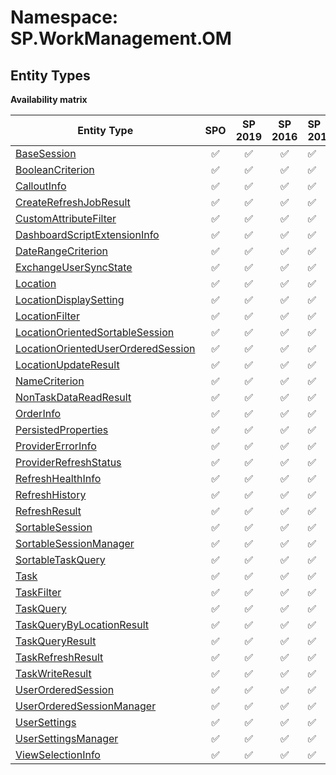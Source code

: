 # Namespace: SP.WorkManagement.OM

## Entity Types

**Availability matrix**

Entity Type | SPO | SP 2019 | SP 2016 | SP 2013
----------|:---:|:-------:|:-------:|:-------
[BaseSession](./EntityTypes/BaseSession.md) | ✅ | ✅ | ✅ | ✅
[BooleanCriterion](./EntityTypes/BooleanCriterion.md) | ✅ | ✅ | ✅ | ✅
[CalloutInfo](./EntityTypes/CalloutInfo.md) | ✅ | ✅ | ✅ | ✅
[CreateRefreshJobResult](./EntityTypes/CreateRefreshJobResult.md) | ✅ | ✅ | ✅ | ✅
[CustomAttributeFilter](./EntityTypes/CustomAttributeFilter.md) | ✅ | ✅ | ✅ | ✅
[DashboardScriptExtensionInfo](./EntityTypes/DashboardScriptExtensionInfo.md) | ✅ | ✅ | ✅ | ✅
[DateRangeCriterion](./EntityTypes/DateRangeCriterion.md) | ✅ | ✅ | ✅ | ✅
[ExchangeUserSyncState](./EntityTypes/ExchangeUserSyncState.md) | ✅ | ✅ | ✅ | ✅
[Location](./EntityTypes/Location.md) | ✅ | ✅ | ✅ | ✅
[LocationDisplaySetting](./EntityTypes/LocationDisplaySetting.md) | ✅ | ✅ | ✅ | ✅
[LocationFilter](./EntityTypes/LocationFilter.md) | ✅ | ✅ | ✅ | ✅
[LocationOrientedSortableSession](./EntityTypes/LocationOrientedSortableSession.md) | ✅ | ✅ | ✅ | ✅
[LocationOrientedUserOrderedSession](./EntityTypes/LocationOrientedUserOrderedSession.md) | ✅ | ✅ | ✅ | ✅
[LocationUpdateResult](./EntityTypes/LocationUpdateResult.md) | ✅ | ✅ | ✅ | ✅
[NameCriterion](./EntityTypes/NameCriterion.md) | ✅ | ✅ | ✅ | ✅
[NonTaskDataReadResult](./EntityTypes/NonTaskDataReadResult.md) | ✅ | ✅ | ✅ | ✅
[OrderInfo](./EntityTypes/OrderInfo.md) | ✅ | ✅ | ✅ | ✅
[PersistedProperties](./EntityTypes/PersistedProperties.md) | ✅ | ✅ | ✅ | ✅
[ProviderErrorInfo](./EntityTypes/ProviderErrorInfo.md) | ✅ | ✅ | ✅ | ✅
[ProviderRefreshStatus](./EntityTypes/ProviderRefreshStatus.md) | ✅ | ✅ | ✅ | ✅
[RefreshHealthInfo](./EntityTypes/RefreshHealthInfo.md) | ✅ | ✅ | ✅ | ✅
[RefreshHistory](./EntityTypes/RefreshHistory.md) | ✅ | ✅ | ✅ | ✅
[RefreshResult](./EntityTypes/RefreshResult.md) | ✅ | ✅ | ✅ | ✅
[SortableSession](./EntityTypes/SortableSession.md) | ✅ | ✅ | ✅ | ✅
[SortableSessionManager](./EntityTypes/SortableSessionManager.md) | ✅ | ✅ | ✅ | ✅
[SortableTaskQuery](./EntityTypes/SortableTaskQuery.md) | ✅ | ✅ | ✅ | ✅
[Task](./EntityTypes/Task.md) | ✅ | ✅ | ✅ | ✅
[TaskFilter](./EntityTypes/TaskFilter.md) | ✅ | ✅ | ✅ | ✅
[TaskQuery](./EntityTypes/TaskQuery.md) | ✅ | ✅ | ✅ | ✅
[TaskQueryByLocationResult](./EntityTypes/TaskQueryByLocationResult.md) | ✅ | ✅ | ✅ | ✅
[TaskQueryResult](./EntityTypes/TaskQueryResult.md) | ✅ | ✅ | ✅ | ✅
[TaskRefreshResult](./EntityTypes/TaskRefreshResult.md) | ✅ | ✅ | ✅ | ✅
[TaskWriteResult](./EntityTypes/TaskWriteResult.md) | ✅ | ✅ | ✅ | ✅
[UserOrderedSession](./EntityTypes/UserOrderedSession.md) | ✅ | ✅ | ✅ | ✅
[UserOrderedSessionManager](./EntityTypes/UserOrderedSessionManager.md) | ✅ | ✅ | ✅ | ✅
[UserSettings](./EntityTypes/UserSettings.md) | ✅ | ✅ | ✅ | ✅
[UserSettingsManager](./EntityTypes/UserSettingsManager.md) | ✅ | ✅ | ✅ | ✅
[ViewSelectionInfo](./EntityTypes/ViewSelectionInfo.md) | ✅ | ✅ | ✅ | ✅